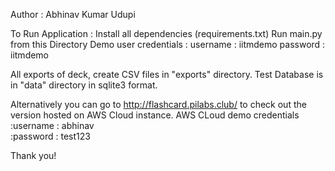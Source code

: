 Author : Abhinav Kumar Udupi

To Run Application : 
Install all dependencies (requirements.txt)
Run main.py from this Directory
Demo user credentials : username : iitmdemo
                        password : iitmdemo

All exports of deck, create CSV files in "exports" directory.
Test Database is in "data" directory in sqlite3 format.


Alternatively you can go to http://flashcard.pilabs.club/ to check out the version hosted on AWS Cloud instance.
AWS CLoud demo credentials   :username : abhinav	
			     :password : test123


Thank you!
